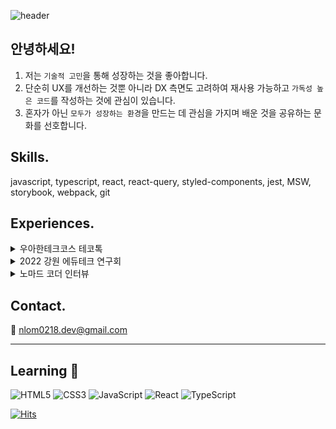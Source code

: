 ![header](https://capsule-render.vercel.app/api?type=waving&color=auto&text=Hello%20Everyone👋&fontColor=2B7DE9&animation=fadeIn)

## 안녕하세요!

1. 저는 `기술적 고민`을 통해 성장하는 것을 좋아합니다.
2. 단순히 UX를 개선하는 것뿐 아니라 DX 측면도 고려하여 재사용 가능하고 `가독성 높은 코드`를 작성하는 것에 관심이 있습니다.
3. 혼자가 아닌 `모두가 성장하는 환경`을 만드는 데 관심을 가지며 배운 것을 공유하는 문화를 선호합니다.

## Skills.

javascript, typescript, react, react-query, styled-components, jest, MSW, storybook, webpack, git

## Experiences.

<details>
<summary>우아한테크코스 테코톡</summary>
<div>
리액트에서 Errorboundary를 통해 에러핸들링을 하는 방법을 주제로 테코톡 발표 진행. 복잡 해지는 서비스에 맞게 Custom Error Code를 사용하고 관심사로 분리된 Errorboundary를 어 떻게 프로젝트에 적용할 수 있는지 소개.
  
<a href="https://www.youtube.com/watch?v=89WK1xJ7CMU" target="_blank">테코톡 영상 바로가기</a>
</div>
</details>

<details>
<summary>2022 강원 에듀테크 연구회</summary>
<div>
프로그래밍에 관심이 있는 주변 선생님들 대상으로 프로그래밍을 배울 수 있는 강의를 기획 및 진행. 이를 바탕으로 아침 활동 시간에 활용할 수 있는 단체 숫자야구 게임을 개발.
</div>
</details>

<details>
<summary>노마드 코더 인터뷰</summary>
<div>
온라인 강의 플랫폼이자 개발자 커뮤니티인 nomadcoders에서 인터뷰 진행. 프로그래밍 공부 를 시작한 계기와 티처캔 프로젝트에 대한 경험을 공유.

<a href="https://nomadcoders.co/community/thread/5519" target="_blank">노마드코더 인터뷰 바로가기</a>
</div>
</details>

## Contact.

📧 nlom0218.dev@gmail.com

---

## Learning 🚀
![HTML5](https://img.shields.io/badge/HTML-E34F26?style=flat-square&logo=HTML5&logoColor=white)
![CSS3](https://img.shields.io/badge/CSS3-1572B6?style=flat-square&logo=CSS3&logoColor=white)
![JavaScript](https://img.shields.io/badge/JavaScript-F7DF1E?style=flat-square&logo=JavaScript&logoColor=black)
![React](https://img.shields.io/badge/React-61DAFB?style=flat-square&logo=React&logoColor=white)
![TypeScript](https://img.shields.io/badge/TypeScript-3178C6?style=flat-square&logo=TypeScript&logoColor=white)


[![Hits](https://hits.seeyoufarm.com/api/count/incr/badge.svg?url=https%3A%2F%2Fgithub.com%2Fnlom0218&count_bg=%2379C83D&title_bg=%23555555&icon=github.svg&icon_color=%23E7E7E7&title=hits&edge_flat=false)](https://hits.seeyoufarm.com)

